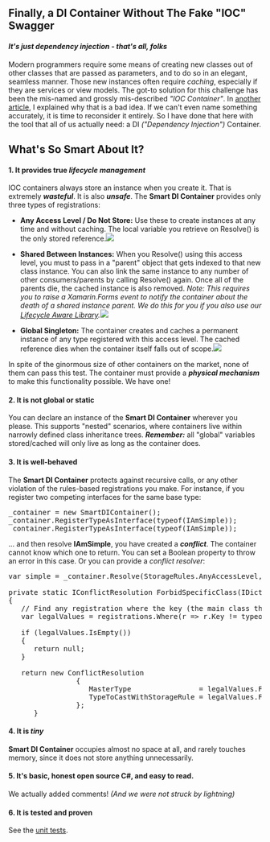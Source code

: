 ﻿## Finally, a DI Container Without The Fake "IOC" Swagger

#### _It's just dependency injection - that's all, folks_

Modern programmers require some means of creating new classes out of other classes that are passed as parameters, and to do so in an elegant, seamless manner. Those new instances often require _caching_, especially if they are services or view models. The got-to solution for this challenge has been the mis-named and grossly mis-described _"IOC Container"_. In [another article](https://marcusts.com/2018/04/09/the-ioc-container-anti-pattern/), I explained why that is a bad idea. If we can't even name something accurately, it is time to reconsider it entirely. So I have done that here with the tool that all of us actually need: a DI _("Dependency Injection")_ Container.

## What's So Smart About It?

#### 1\. It provides true _**lifecycle management**_

IOC containers always store an instance when you create it. That is extremely _**wasteful**_. It is also _**unsafe**_. The **Smart DI Container** provides only three types of registrations:

*   **Any Access Level / Do Not Store:** Use these to create instances at any time and without caching. The local variable you retrieve on Resolve() is the only stored reference.![](https://marcusts.com/wp-content/uploads/2018/12/AnyAccessLevel2.png)

*   **Shared Between Instances:** When you Resolve() using this access level, you must to pass in a "parent" object that gets indexed to that new class instance. You can also link the same instance to any number of other consumers/parents by calling Resolve() again. Once all of the parents die, the cached instance is also removed. _Note: This requires you to raise a Xamarin.Forms event to notify the container about the death of a shared instance parent. We do this for you if you also use our [Lifecycle Aware Library](https://marcusts.com/2018/05/01/taking-control-of-variable-lifecycle/)._![](https://marcusts.com/wp-content/uploads/2018/12/SharedAccessLevel.png)

*   **Global Singleton:** The container creates and caches a permanent instance of any type registered with this access level. The cached reference dies when the container itself falls out of scope.![](https://marcusts.com/wp-content/uploads/2018/12/GlobalSingleton.png)

In spite of the ginormous size of other containers on the market, none of them can pass this test. The container must provide a **_physical mechanism_** to make this functionality possible. We have one!

#### 2\. It is not global or static

You can declare an instance of the **Smart DI Container** wherever you please. This supports "nested" scenarios, where containers live within narrowly defined class inheritance trees. **_Remember:_** all "global" variables stored/cached will only live as long as the container does.

#### 3\. It is well-behaved

The **Smart DI Container** protects against recursive calls, or any other violation of the rules-based registrations you make. For instance, if you register two competing interfaces for the same base type:

<pre lang='cs'>_container = new SmartDIContainer();
_container.RegisterTypeAsInterface<FirstSimpleClass>(typeof(IAmSimple));
_container.RegisterTypeAsInterface<SecondSimpleClass>(typeof(IAmSimple));
</pre>

... and then resolve **IAmSimple**, you have created a _**conflict**_. The container cannot know which one to return. You can set a Boolean property to throw an error in this case. Or you can provide a _conflict resolver_:

<pre lang='cs'>var simple = _container.Resolve<IAmSimple>(StorageRules.AnyAccessLevel, null, ForbidSpecificClass<FirstSimpleClass>);

private static IConflictResolution ForbidSpecificClass<T>(IDictionary<Type, ITimeStampedCreatorAndStorageRules> registrations)
{
   // Find any registration where the key (the main class that was registered and that is being constructed) is *not* the forbidden one
   var legalValues = registrations.Where(r => r.Key != typeof(T)).ToArray();

   if (legalValues.IsEmpty())
   {
      return null;
   }

   return new ConflictResolution
                {
                   MasterType                = legalValues.First().Key,
                   TypeToCastWithStorageRule = legalValues.First().Value.CreatorsAndStorageRules.First()
                };
      }
</pre>

#### 4\. It is **_tiny_**

**Smart DI Container** occupies almost no space at all, and rarely touches memory, since it does not store anything unnecessarily.

#### 5\. It's basic, honest open source C#, and easy to read.

We actually added comments! _(And we were not struck by lightning)_

#### 6\. It is tested and proven

See the [unit tests](https://github.com/marcusts/SmartDI.MSTests).
